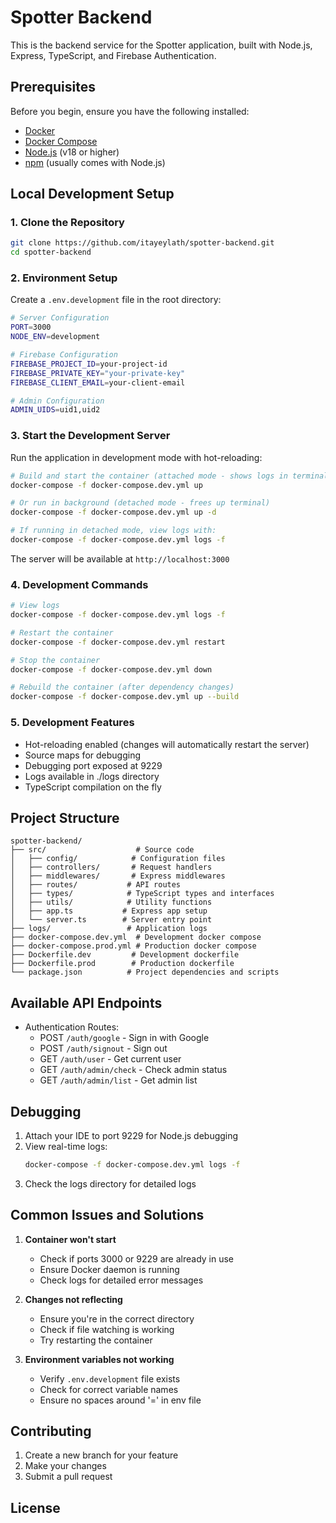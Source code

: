 # Spotter Backend

This is the backend service for the Spotter application, built with Node.js, Express, TypeScript, and Firebase Authentication.

## Prerequisites

Before you begin, ensure you have the following installed:

- [Docker](https://www.docker.com/get-started)
- [Docker Compose](https://docs.docker.com/compose/install/)
- [Node.js](https://nodejs.org/) (v18 or higher)
- [npm](https://www.npmjs.com/) (usually comes with Node.js)

## Local Development Setup

### 1. Clone the Repository

```bash
git clone https://github.com/itayeylath/spotter-backend.git
cd spotter-backend
```

### 2. Environment Setup

Create a `.env.development` file in the root directory:

```bash
# Server Configuration
PORT=3000
NODE_ENV=development

# Firebase Configuration
FIREBASE_PROJECT_ID=your-project-id
FIREBASE_PRIVATE_KEY="your-private-key"
FIREBASE_CLIENT_EMAIL=your-client-email

# Admin Configuration
ADMIN_UIDS=uid1,uid2
```

### 3. Start the Development Server

Run the application in development mode with hot-reloading:

```bash
# Build and start the container (attached mode - shows logs in terminal)
docker-compose -f docker-compose.dev.yml up

# Or run in background (detached mode - frees up terminal)
docker-compose -f docker-compose.dev.yml up -d

# If running in detached mode, view logs with:
docker-compose -f docker-compose.dev.yml logs -f
```

The server will be available at `http://localhost:3000`

### 4. Development Commands

```bash
# View logs
docker-compose -f docker-compose.dev.yml logs -f

# Restart the container
docker-compose -f docker-compose.dev.yml restart

# Stop the container
docker-compose -f docker-compose.dev.yml down

# Rebuild the container (after dependency changes)
docker-compose -f docker-compose.dev.yml up --build
```

### 5. Development Features

- Hot-reloading enabled (changes will automatically restart the server)
- Source maps for debugging
- Debugging port exposed at 9229
- Logs available in ./logs directory
- TypeScript compilation on the fly

## Project Structure

```
spotter-backend/
├── src/                    # Source code
│   ├── config/            # Configuration files
│   ├── controllers/       # Request handlers
│   ├── middlewares/       # Express middlewares
│   ├── routes/           # API routes
│   ├── types/            # TypeScript types and interfaces
│   ├── utils/            # Utility functions
│   ├── app.ts           # Express app setup
│   └── server.ts        # Server entry point
├── logs/                 # Application logs
├── docker-compose.dev.yml  # Development docker compose
├── docker-compose.prod.yml # Production docker compose
├── Dockerfile.dev         # Development dockerfile
├── Dockerfile.prod        # Production dockerfile
└── package.json          # Project dependencies and scripts
```

## Available API Endpoints

- Authentication Routes:
  - POST `/auth/google` - Sign in with Google
  - POST `/auth/signout` - Sign out
  - GET `/auth/user` - Get current user
  - GET `/auth/admin/check` - Check admin status
  - GET `/auth/admin/list` - Get admin list

## Debugging

1. Attach your IDE to port 9229 for Node.js debugging
2. View real-time logs:
   ```bash
   docker-compose -f docker-compose.dev.yml logs -f
   ```
3. Check the logs directory for detailed logs

## Common Issues and Solutions

1. **Container won't start**

   - Check if ports 3000 or 9229 are already in use
   - Ensure Docker daemon is running
   - Check logs for detailed error messages

2. **Changes not reflecting**

   - Ensure you're in the correct directory
   - Check if file watching is working
   - Try restarting the container

3. **Environment variables not working**
   - Verify `.env.development` file exists
   - Check for correct variable names
   - Ensure no spaces around '=' in env file

## Contributing

1. Create a new branch for your feature
2. Make your changes
3. Submit a pull request

## License
